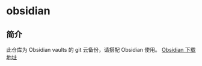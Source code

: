 # obsidian
## 简介
此仓库为 Obsidian vaults 的 git 云备份，请搭配 Obsidian 使用。 
[Obsidian 下载地址](https://obsidian.md/download)